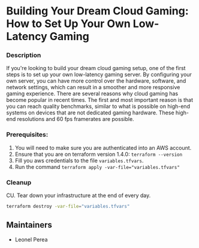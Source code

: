 # Building Your Dream Cloud Gaming: How to Set Up Your Own Low-Latency Gaming 

### Description
If you're looking to build your dream cloud gaming setup, one of the first steps is to set up your own low-latency gaming server. By configuring your own server, you can have more control over the hardware, software, and network settings, which can result in a smoother and more responsive gaming experience. 
There are several reasons why cloud gaming has become popular in recent times. The first and most important reason is that you can reach quality benchmarks, similar to what is possible on high-end systems on devices that are not dedicated gaming hardware. These high-end resolutions and 60 fps framerates are possible.

### Prerequisites:
1. You will need to make sure you are authenticated into an AWS account.  
3. Ensure that you are on terraform version 1.4.0: `terraform --version`
4. Fill you aws credentials to the file `variables.tfvars`.
5. Run the command `terraform apply -var-file="variables.tfvars"`

### Cleanup

CU. Tear down your infrastructure at the end of every day.
```sh
terraform destroy -var-file="variables.tfvars"
```

## Maintainers

- Leonel Perea